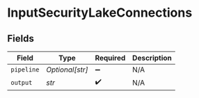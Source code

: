 # InputSecurityLakeConnections


## Fields

| Field              | Type               | Required           | Description        |
| ------------------ | ------------------ | ------------------ | ------------------ |
| `pipeline`         | *Optional[str]*    | :heavy_minus_sign: | N/A                |
| `output`           | *str*              | :heavy_check_mark: | N/A                |
